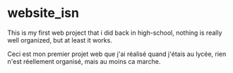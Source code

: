 # website_isn

This is my first web project that i did back in high-school, nothing is really well organized, but at least it works.

Ceci est mon premier projet web que j'ai réalisé quand j'étais au lycée, rien n'est réellement organisé, mais au moins ca marche.
